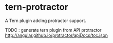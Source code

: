 tern-protractor
==============

A Tern plugin adding protractor support.

TODO : generate tern plugin from API protractor http://angular.github.io/protractor/apiDocs/toc.json
